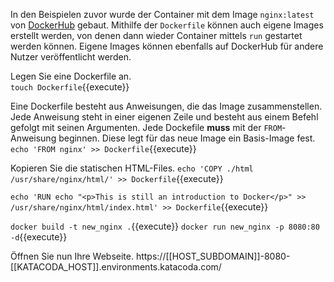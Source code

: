In den Beispielen zuvor wurde der Container mit dem Image `nginx:latest` von [DockerHub](https://hub.docker.com/_/nginx) gebaut. Mithilfe der `Dockerfile` können auch eigene Images erstellt werden, von denen dann wieder Container mittels `run` gestartet werden können. Eigene Images können ebenfalls auf DockerHub für andere Nutzer veröffentlicht werden.

Legen Sie eine Dockerfile an.  
`touch Dockerfile`{{execute}}

Eine Dockerfile besteht aus Anweisungen, die das Image zusammenstellen. Jede Anweisung steht in einer eigenen Zeile und besteht aus einem Befehl gefolgt mit seinen Argumenten. Jede Dockefile **muss** mit der `FROM`-Anweisung beginnen. Diese legt für das neue Image ein Basis-Image fest.
`echo 'FROM nginx' >> Dockerfile`{{execute}}

Kopieren Sie die statischen HTML-Files.
`echo 'COPY ./html /usr/share/nginx/html/' >> Dockerfile`{{execute}}

`echo 'RUN echo "<p>This is still an introduction to Docker</p>" >> /usr/share/nginx/html/index.html' >> Dockerfile`{{execute}}

`docker build -t new_nginx .`{{execute}}
`docker run new_nginx -p 8080:80 -d`{{execute}}

Öffnen Sie nun Ihre Webseite.
https://[[HOST_SUBDOMAIN]]-8080-[[KATACODA_HOST]].environments.katacoda.com/
